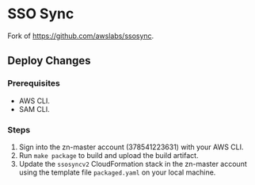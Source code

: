# SSO Sync

Fork of https://github.com/awslabs/ssosync.

## Deploy Changes

### Prerequisites

- AWS CLI.
- SAM CLI.

### Steps

1. Sign into the zn-master account (378541223631) with your AWS CLI.
2. Run `make package` to build and upload the build artifact.
3. Update the `ssosyncv2` CloudFormation stack in the zn-master account using
   the template file `packaged.yaml` on your local machine.